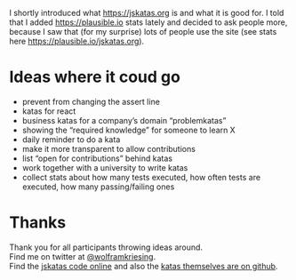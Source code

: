 I shortly introduced what https://jskatas.org is and what it is good for.
I told that I added https://plausible.io stats lately and decided to ask people more, because I saw that (for my surprise) lots of people use the site (see stats here https://plausible.io/jskatas.org).

# Ideas where it coud go
- prevent from changing the assert line
- katas for react
- business katas for a company’s domain “problemkatas”
- showing the “required knowledge” for someone to learn X
- daily reminder to do a kata
- make it more transparent to allow contributions
- list “open for contributions” behind katas
- work together with a university to write katas
- collect stats about how many tests executed, how often tests are executed, how many passing/failing ones

# Thanks
Thank you for all participants throwing ideas around.  
Find me on twitter at [@wolframkriesing](https://twitter.com/wolframkriesing).  
Find the [jskatas code online](https://github.com/wolframkriesing/jskatas.org) and also the [katas themselves are on github](https://github.com/tddbin/katas/tree/master/katas).
